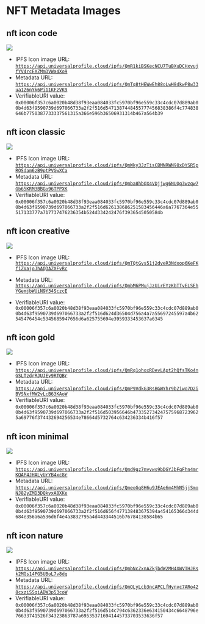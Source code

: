 # NFT Metadata Images

## nft icon code

<img src="./img/1-nft-icon-code.webp" heigth="50px"/>

- IPFS Icon image URL: [`https://api.universalprofile.cloud/ipfs/QmR1kiBSKecNCU7TuBXuDCHxvujfYV4rcEXZMmDVWa4Xo9`](https://api.universalprofile.cloud/ipfs/QmR1kiBSKecNCU7TuBXuDCHxvujfYV4rcEXZMmDVWa4Xo9)
- Metadata URL: [`https://api.universalprofile.cloud/ipfs/QmTq8tHEWwEh88oLwH8dkwP8w33ua1Z6nYk6Pi11KFzVK9` ](https://api.universalprofile.cloud/ipfs/QmTq8tHEWwEh88oLwH8dkwP8w33ua1Z6nYk6Pi11KFzVK9)
- VerifiableURI value: `0x00006f357c6a0020b48d38f93eaa084033fc5970bf96e559c33c4cdc07d889ab00b4d63f9590739d697066733a2f2f516d5471387448455777456838386f4c774838646b7750387733337561315a366e596b36506931314b467a564b39`

## nft icon classic

<img src="./img/2-nft-icon-classic.webp" heigth="50px"/>

- IPFS Icon image URL: [`https://api.universalprofile.cloud/ipfs/QmWky3JzTisCBMNRWN98xDYSR5pRQSdam6zB9ptPVGwXCa`](https://api.universalprofile.cloud/ipfs/QmWky3JzTisCBMNRWN98xDYSR5pRQSdam6zB9ptPVGwXCa)
- Metadata URL: [`https://api.universalprofile.cloud/ipfs/Qmba8hbQX4VDjjwg6NUQq3wzqw7Gb65KRM3BBGo96TPPXK` ](https://api.universalprofile.cloud/ipfs/Qmba8hbQX4VDjjwg6NUQq3wzqw7Gb65KRM3BBGo96TPPXK)
- VerifiableURI value: `0x00006f357c6a0020b48d38f93eaa084033fc5970bf96e559c33c4cdc07d889ab00b4d63f9590739d697066733a2f2f516d626138686251583456446a6a7767364e55517133777a717737476236354b524d334242476f3936545050584b`

## nft icon creative

<img src="./img/3-nft-icon-creative.webp" heigth="50px"/>

- IPFS Icon image URL: [`https://api.universalprofile.cloud/ipfs/QmTQtGvs51j2dveR3Ndxop6KeFKf1ZVajoJhAQDAZXFvRc`](https://api.universalprofile.cloud/ipfs/QmTQtGvs51j2dveR3Ndxop6KeFKf1ZVajoJhAQDAZXFvRc)

- Metadata URL: [`https://api.universalprofile.cloud/ipfs/QmbM6PMujJzUirEYzKbTTvELSEhYGemjbWUiN9Y34SczcE` ](https://api.universalprofile.cloud/ipfs/QmbM6PMujJzUirEYzKbTTvELSEhYGemjbWUiN9Y34SczcE)
- VerifiableURI value: `0x00006f357c6a0020b48d38f93eaa084033fc5970bf96e559c33c4cdc07d889ab00b4d63f9590739d697066733a2f2f516d624d36504d756a4a7a55697245597a4b62545476454c5345685947656d6a625755694e3959333453637a6345`

## nft icon gold

<img src="./img/4-nft-icon-gold.webp" heigth="50px"/>

- IPFS Icon image URL: [`https://api.universalprofile.cloud/ipfs/QmRq1ohoxRDevLApt2hQfsTKo4nGSLTzdrRJUJEv9RTQBr`](https://api.universalprofile.cloud/ipfs/QmRq1ohoxRDevLApt2hQfsTKo4nGSLTzdrRJUJEv9RTQBr)
- Metadata URL: [`https://api.universalprofile.cloud/ipfs/QmP9VdkG3RsBGWYhr9bZiwo7D2iBVSNxfMW2vLcB63KAoW`](https://api.universalprofile.cloud/ipfs/QmP9VdkG3RsBGWYhr9bZiwo7D2iBVSNxfMW2vLcB63KAoW)
- VerifiableURI value: `0x00006f357c6a0020b48d38f93eaa084033fc5970bf96e559c33c4cdc07d889ab00b4d63f9590739d697066733a2f2f516d503956646b4733527342475759687239625a69776f374432694256534e78664d5732764c634236334b416f57`

## nft icon minimal

<img src="./img/5-nft-icon-minimal.webp" heigth="50px"/>

- IPFS Icon image URL: [`https://api.universalprofile.cloud/ipfs/Qmd9gz7mvvws9bDGYJbFqFhn4mrKQAP4JHALyUrYB4xc8r`](https://api.universalprofile.cloud/ipfs/Qmd9gz7mvvws9bDGYJbFqFhn4mrKQAP4JHALyUrYB4xc8r)
- Metadata URL: [`https://api.universalprofile.cloud/ipfs/QmeoGq8H6u9JEAe6m4MhN5jjSmoNJ82yZMD3DQkvxA8XKe`](https://api.universalprofile.cloud/ipfs/QmeoGq8H6u9JEAe6m4MhN5jjSmoNJ82yZMD3DQkvxA8XKe)
- VerifiableURI value: `0x00006f357c6a0020b48d38f93eaa084033fc5970bf96e559c33c4cdc07d889ab00b4d63f9590739d697066733a2f2f516d656f477138483675394a454165366d344d684e356a6a536d6f4e4a3832795a4d443344516b76784138584b65`

## nft icon nature

<img src="./img/6-nft-icon-nature.webp" heigth="50px"/>

- IPFS Icon image URL: [`https://api.universalprofile.cloud/ipfs/QmbNcZxnAZkjbdW2MH4XWVTHJRsk2MGs14PG5UBoL7v8dq`](https://api.universalprofile.cloud/ipfs/QmbNcZxnAZkjbdW2MH4XWVTHJRsk2MGs14PG5UBoL7v8dq)
- Metadata URL: [`https://api.universalprofile.cloud/ipfs/QmQLyLcb3ncAPCLfHynvc7ARo428cxziSSqiADW3p53coW`](https://api.universalprofile.cloud/ipfs'/QmQLyLcb3ncAPCLfHynvc7ARo428cxziSSqiADW3p53coW)
- VerifiableURI value: `0x00006f357c6a0020b48d38f93eaa084033fc5970bf96e559c33c4cdc07d889ab00b4d63f9590739d697066733a2f2f516d514c794c6362336e634150434c6648796e76633741526f34323863787a695353716941445733703533636f57`
